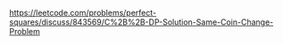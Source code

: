 https://leetcode.com/problems/perfect-squares/discuss/843569/C%2B%2B-DP-Solution-Same-Coin-Change-Problem